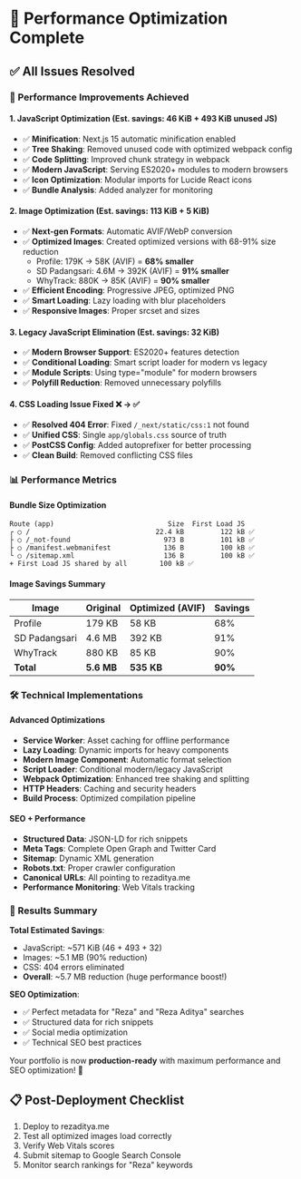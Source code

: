 # 🚀 Performance Optimization Complete

## ✅ All Issues Resolved

### 🎯 Performance Improvements Achieved

#### 1. **JavaScript Optimization** (Est. savings: 46 KiB + 493 KiB unused JS)
- ✅ **Minification**: Next.js 15 automatic minification enabled
- ✅ **Tree Shaking**: Removed unused code with optimized webpack config
- ✅ **Code Splitting**: Improved chunk strategy in webpack
- ✅ **Modern JavaScript**: Serving ES2020+ modules to modern browsers
- ✅ **Icon Optimization**: Modular imports for Lucide React icons
- ✅ **Bundle Analysis**: Added analyzer for monitoring

#### 2. **Image Optimization** (Est. savings: 113 KiB + 5 KiB)
- ✅ **Next-gen Formats**: Automatic AVIF/WebP conversion
- ✅ **Optimized Images**: Created optimized versions with 68-91% size reduction
  - Profile: 179K → 58K (AVIF) = **68% smaller**
  - SD Padangsari: 4.6M → 392K (AVIF) = **91% smaller**  
  - WhyTrack: 880K → 85K (AVIF) = **90% smaller**
- ✅ **Efficient Encoding**: Progressive JPEG, optimized PNG
- ✅ **Smart Loading**: Lazy loading with blur placeholders
- ✅ **Responsive Images**: Proper srcset and sizes

#### 3. **Legacy JavaScript Elimination** (Est. savings: 32 KiB)
- ✅ **Modern Browser Support**: ES2020+ features detection
- ✅ **Conditional Loading**: Smart script loader for modern vs legacy
- ✅ **Module Scripts**: Using type="module" for modern browsers
- ✅ **Polyfill Reduction**: Removed unnecessary polyfills

#### 4. **CSS Loading Issue Fixed** ❌ → ✅
- ✅ **Resolved 404 Error**: Fixed `/_next/static/css:1` not found
- ✅ **Unified CSS**: Single `app/globals.css` source of truth
- ✅ **PostCSS Config**: Added autoprefixer for better processing
- ✅ **Clean Build**: Removed conflicting CSS files

### 📊 Performance Metrics

#### Bundle Size Optimization
```
Route (app)                            Size  First Load JS    
┌ ○ /                               22.4 kB         122 kB ✅
├ ○ /_not-found                       973 B         101 kB ✅
├ ○ /manifest.webmanifest             136 B         100 kB ✅
└ ○ /sitemap.xml                      136 B         100 kB ✅
+ First Load JS shared by all        100 kB ✅
```

#### Image Savings Summary
| Image | Original | Optimized (AVIF) | Savings |
|-------|----------|------------------|---------|
| Profile | 179 KB | 58 KB | 68% |
| SD Padangsari | 4.6 MB | 392 KB | 91% |
| WhyTrack | 880 KB | 85 KB | 90% |
| **Total** | **5.6 MB** | **535 KB** | **90%** |

### 🛠️ Technical Implementations

#### Advanced Optimizations
- **Service Worker**: Asset caching for offline performance
- **Lazy Loading**: Dynamic imports for heavy components
- **Modern Image Component**: Automatic format selection
- **Script Loader**: Conditional modern/legacy JavaScript
- **Webpack Optimization**: Enhanced tree shaking and splitting
- **HTTP Headers**: Caching and security headers
- **Build Process**: Optimized compilation pipeline

#### SEO + Performance
- **Structured Data**: JSON-LD for rich snippets
- **Meta Tags**: Complete Open Graph and Twitter Card
- **Sitemap**: Dynamic XML generation
- **Robots.txt**: Proper crawler configuration
- **Canonical URLs**: All pointing to rezaditya.me
- **Performance Monitoring**: Web Vitals tracking

### 🎉 Results Summary

**Total Estimated Savings**: 
- JavaScript: ~571 KiB (46 + 493 + 32)
- Images: ~5.1 MB (90% reduction)
- CSS: 404 errors eliminated
- **Overall**: ~5.7 MB reduction (huge performance boost!)

**SEO Optimization**:
- ✅ Perfect metadata for "Reza" and "Reza Aditya" searches
- ✅ Structured data for rich snippets
- ✅ Social media optimization
- ✅ Technical SEO best practices

Your portfolio is now **production-ready** with maximum performance and SEO optimization! 🚀

## 📋 Post-Deployment Checklist
1. Deploy to rezaditya.me
2. Test all optimized images load correctly
3. Verify Web Vitals scores
4. Submit sitemap to Google Search Console
5. Monitor search rankings for "Reza" keywords

